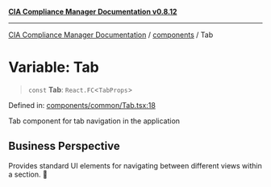 [**CIA Compliance Manager Documentation v0.8.12**](../../README.md)

***

[CIA Compliance Manager Documentation](../../modules.md) / [components](../README.md) / Tab

# Variable: Tab

> `const` **Tab**: `React.FC`\<`TabProps`\>

Defined in: [components/common/Tab.tsx:18](https://github.com/Hack23/cia-compliance-manager/blob/e7811142a771ec75716a7ce3a0d60f18cb91cd06/src/components/common/Tab.tsx#L18)

Tab component for tab navigation in the application

## Business Perspective
Provides standard UI elements for navigating between different views within a section. 📑
